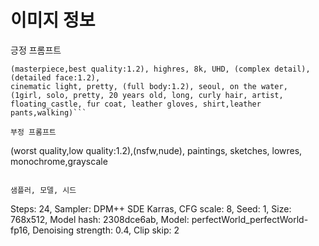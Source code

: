 # 이미지 정보

긍정 프롬프트

````
(masterpiece,best quality:1.2), highres, 8k, UHD, (complex detail), (detailed face:1.2),
cinematic light, pretty, (full body:1.2), seoul, on the water,
(1girl, solo, pretty, 20 years old, long, curly hair, artist, floating_castle, fur coat, leather gloves, shirt,leather pants,walking)```

부정 프롬프트

````

(worst quality,low quality:1.2),(nsfw,nude), paintings, sketches, lowres, monochrome,grayscale

```

샘플러, 모델, 시드

```

Steps: 24, Sampler: DPM++ SDE Karras, CFG scale: 8, Seed: 1, Size: 768x512, Model hash: 2308dce6ab, Model: perfectWorld_perfectWorld-fp16, Denoising strength: 0.4, Clip skip: 2

```

```
